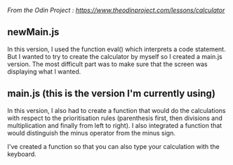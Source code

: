 <em>From the Odin Project : https://www.theodinproject.com/lessons/calculator </em>

<h2>newMain.js</h2>
<p>In this version, I used the function eval() which interprets a code statement.
But I wanted to try to create the calculator by myself so I created a main.js version. 
The most difficult part was to make sure that the screen was displaying what I wanted. </h2>

<h2>main.js (this is the version I'm currently using)</h2>
<p> In this version, I also had to create a function that would do the calculations with respect to the prioritisation rules (parenthesis first, then divisions and multiplication and finally from left to right). I also integrated a function that would distinguish the minus operator from the minus sign.</p>
<p> I've created a function so that you can also type your calculation with the keyboard.</p>
  
